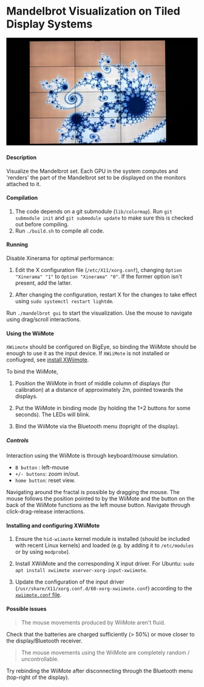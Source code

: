 Mandelbrot Visualization on Tiled Display Systems
=================================================================

![mandelbrot visualization on tiled display system](../img/mandelbrot_1280.jpg)

#### Description
Visualize the Mandelbrot set. Each GPU in the system computes and 'renders' the part of the Mandelbrot set to be displayed on the monitors attached to it. 

#### Compilation
1. The code depends on a git submodule (`lib/colormap`). Run
   `git submodule init` and `git submodule update`
   to make sure this is checked out before compiling.
2. Run `./build.sh` to compile all code.

#### Running
Disable Xinerama for optimal performance:
1. Edit the X configuration file
   (`/etc/X11/xorg.conf`), changing `Option "Xinerama" "1"` to
   `Option "Xinerama" "0"`. If the former option isn't present, add the latter.

2. After changing the configuration, restart X for the changes to take effect
  using `sudo systemctl restart lightdm`.

Run `./mandelbrot gui` to start the visualization. Use the mouse to
navigate using drag/scroll interactions.

#### Using the WiiMote

`XWiimote` should be configured on BigEye, so binding the WiiMote should
be enough to use it as the input device. If `XWiiMote` is not installed or confiugred, see [install XWiimote](#install_xwiimote).

To bind the WiiMote,
1. Position the WiiMote in front of middle column of displays
   (for calibration) at a distance of approximately 2m, pointed towards
   the displays.

2. Put the WiiMote in binding mode (by holding the 1+2 buttons for some
   seconds). The LEDs will blink.

3. Bind the WiiMote via the Bluetooth menu (topright of the display).

#####  Controls
Interaction using the WiiMote is through keyboard/mouse simulation.

- `B button` : left-mouse
- `+/- buttons`: zoom in/out.
- `home button`: reset view.

Navigating around the fractal is possible by dragging the mouse. The mouse
follows the position pointed to by the WiiMote and the button on the back
of the WiiMote functions as the left mouse button. Navigate through
click-drag-release interactions.

#### Installing and configuring XWiiMote
<a name="install_xwiimote"></a>
1. Ensure the `hid-wiimote` kernel module is installed (should be
   included with recent Linux kernels) and loaded (e.g. by adding it to
   `/etc/modules` or by using `modprobe`).

2. Install XWiiMote and the corresponding X input driver. For Ubuntu:
   `sudo apt install xwiimote xserver-xorg-input-xwiimote`.

3. Update the configuration of the input driver
   (`/usr/share/X11/xorg.conf.d/60-xorg-xwiimote.conf`) according to the
   [`xwiimote.conf` file](../misc/conf/xwiimote.conf).


#### Possible issues

> The mouse movements produced by WiiMote aren't fluid.

Check that the batteries are charged sufficiently (> 50%) or move closer
to the display/Bluetooth receiver.

> The mouse movements using the WiiMote are completely
  random / uncontrollable.

Try rebinding the WiiMote after disconnecting through the Bluetooth menu
(top-right of the display).

